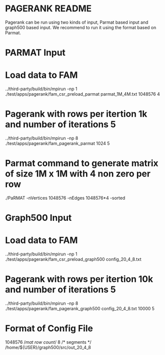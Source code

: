 # PAGERANK README

Pagerank can be run using two kinds of input, Parmat based input and graph500 based input.
We recommend to run it using the format based on Parmat.

# PARMAT Input

# Load data to FAM
../third-party/build/bin/mpirun -np 1 ./test/apps/pagerank/fam_csr_preload_parmat parmat_1M_4M.txt 1048576 4

# Pagerank with rows per itertion 1k and number of iterations 5
../third-party/build/bin/mpirun -np 8 ./test/apps/pagerank/fam_pagerank_parmat 1024 5

# Parmat command to generate matrix of size 1M x 1M with 4 non zero per row
./PaRMAT -nVertices 1048576 -nEdges 1048576*4 -sorted 

# Graph500 Input
# Load data to FAM
../third-party/build/bin/mpirun -np 1 ./test/apps/pagerank/fam_csr_preload_graph500 config_20_4_8.txt

# Pagerank with rows per itertion 10k and number of iterations 5
../third-party/build/bin/mpirun -np 8 ./test/apps/pagerank/fam_pagerank_graph500 config_20_4_8.txt 10000 5

# Format of Config File
1048576 /*mat row count*/
8 /* segments */
/home/${USER}/graph500/src/out_20_4_8

